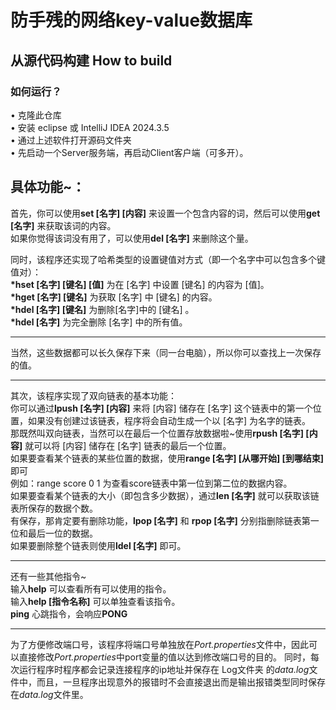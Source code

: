 # 防手残的网络key-value数据库
## 从源代码构建 How to build
### 如何运行？   
• 克隆此仓库   
• 安装 eclipse 或 IntelliJ IDEA 2024.3.5   
• 通过上述软件打开源码文件夹   
• 先启动一个Server服务端，再启动Client客户端（可多开）。      
## 具体功能~：   
首先，你可以使用**set [名字] [内容]** 来设置一个包含内容的词，然后可以使用**get [名字]** 来获取该词的内容。   
如果你觉得该词没有用了，可以使用**del [名字]** 来删除这个量。   

同时，该程序还实现了哈希类型的设置键值对方式（即一个名字中可以包含多个键值对）：   
**\*hset [名字] [键名] [值]** 为在 [名字] 中设置 [键名] 的内容为 [值]。   
**\*hget [名字] [键名]** 为获取 [名字] 中 [键名] 的内容。   
**\*hdel [名字] [键名]** 为删除[名字]中的 [键名] 。   
**\*hdel [名字]** 为完全删除 [名字] 中的所有值。
***
当然，这些数据都可以长久保存下来（同一台电脑），所以你可以查找上一次保存的值。
***
其次，该程序实现了双向链表的基本功能：    
你可以通过**lpush [名字] [内容]** 来将 [内容] 储存在 [名字] 这个链表中的第一个位置，如果没有创建过该链表，程序将会自动生成一个以 [名字] 为名字的链表。   
那既然叫双向链表，当然可以在最后一个位置存放数据啦~使用**rpush [名字] [内容]** 就可以将 [内容] 储存在 [名字] 链表的最后一个位置。   
如果要查看某个链表的某些位置的数据，使用**range [名字] [从哪开始] [到哪结束]** 即可   
例如：range score 0 1 为查看score链表中第一位到第二位的数据内容。   
如果要查看某个链表的大小（即包含多少数据），通过**len [名字]** 就可以获取该链表所保存的数据个数。   
有保存，那肯定要有删除功能，**lpop [名字]** 和 **rpop [名字]** 分别指删除链表第一位和最后一位的数据。   
如果要删除整个链表则使用**ldel [名字]** 即可。   
***
还有一些其他指令~   
输入**help** 可以查看所有可以使用的指令。   
输入**help [指令名称]** 可以单独查看该指令。   
**ping** 心跳指令，会响应**PONG**   
***
为了方便修改端口号，该程序将端口号单独放在*Port.properties*文件中，因此可以直接修改*Port.properties*中port变量的值以达到修改端口号的目的。
同时，每次运行程序时程序都会记录连接程序的ip地址并保存在 Log文件夹 的*data.log*文件中，而且，一旦程序出现意外的报错时不会直接退出而是输出报错类型同时保存在*data.log*文件里。
